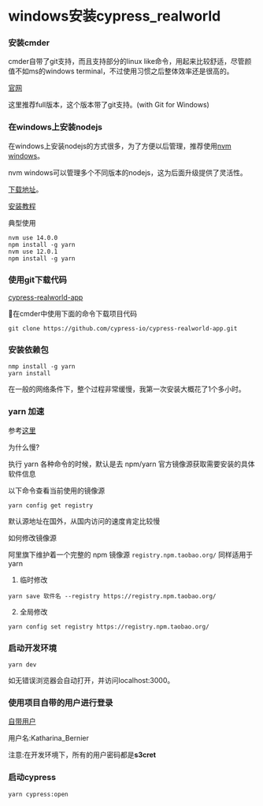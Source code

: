 # windows安装cypress_realworld

### 安装cmder

cmder自带了git支持，而且支持部分的linux like命令，用起来比较舒适，尽管颜值不如ms的windows terminal，不过使用习惯之后整体效率还是很高的。

[官网](https://cmder.net/)

这里推荐full版本，这个版本带了git支持。(with Git for Windows) 

### 在windows上安装nodejs

在windows上安装nodejs的方式很多，为了方便以后管理，推荐使用[nvm windows](https://github.com/coreybutler/nvm-windows)。

nvm windows可以管理多个不同版本的nodejs，这为后面升级提供了灵活性。

[下载地址](https://github.com/coreybutler/nvm-windows/releases)。

[安装教程](https://github.com/coreybutler/nvm-windows)

典型使用

```
nvm use 14.0.0
npm install -g yarn
nvm use 12.0.1
npm install -g yarn
```


### 使用git下载代码

[cypress-realworld-app](https://github.com/cypress-io/cypress-realworld-app)

在cmder中使用下面的命令下载项目代码

```
git clone https://github.com/cypress-io/cypress-realworld-app.git
```

### 安装依赖包

``` 
nmp install -g yarn
yarn install
```

在一般的网络条件下，整个过程非常缓慢，我第一次安装大概花了1个多小时。

### yarn 加速

参考[这里](https://learnku.com/articles/15976/yarn-accelerate-and-modify-mirror-source-in-china)

为什么慢?

执行 yarn 各种命令的时候，默认是去 npm/yarn 官方镜像源获取需要安装的具体软件信息

以下命令查看当前使用的镜像源

```
yarn config get registry
```

默认源地址在国外，从国内访问的速度肯定比较慢

如何修改镜像源

阿里旗下维护着一个完整的 npm 镜像源 ```registry.npm.taobao.org/``` 同样适用于 yarn

1. 临时修改

```
yarn save 软件名 --registry https://registry.npm.taobao.org/
```

2. 全局修改
```
yarn config set registry https://registry.npm.taobao.org/
```

### 启动开发环境

```
yarn dev
```

如无错误浏览器会自动打开，并访问localhost:3000。

### 使用项目自带的用户进行登录

[自带用户](https://github.com/cypress-io/cypress-realworld-app/blob/develop/data/database.json#L8)

用户名:Katharina_Bernier

注意:在开发环境下，所有的用户密码都是**s3cret**


### 启动cypress

```
yarn cypress:open
```

